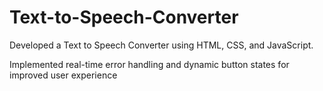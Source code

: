 # Text-to-Speech-Converter

Developed a Text to Speech Converter using HTML, CSS, and JavaScript. 

Implemented real-time error handling and dynamic button states for improved user experience

